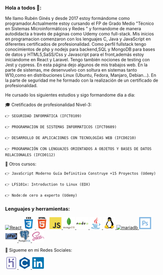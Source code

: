 ### Hola a todos 👋:
Me llamo Rubén Ginés y desde 2017 estoy formándome como programador.Actualmente estoy cursando el FP de Grado Medio "Técnico en Sistemas Microinformáticos y Redes " y formandome de manera autodidacta a través de páginas como Udemy como full-stack. Mis inicios en programacion comenzaron con los lenguajes C, Java y JavaScript en diferentes certificados de profesionalidad. Como perfil fullstack tengo conocimientos de php y nodejs para backend,SQL y MongoDB para bases de datos y HTML5,SaSS/Css y Javascript para el front,además estoy iniciandome en React y Laravel. Tengo también nociones de testing con Jest y cypress. En esta página dejo algunos de mis trabajos web. En la parte de sistemas, me desenvuelvo con soltura en sistemas tanto W10,como en distribuciones Linux (Ubuntu, Fedora, Manjaro, Debian…). En la parte de seguridad me he formado con la realización de un certificado de profesionalidad.

He cursado los siguientes estudios y sigo formandome dia a dia:

🎓 Cretificados de profesionalidad Nivel-3:

    👉 SEGURIDAD INFORMÁTICA (IFCT0109) 

    👉 PROGRAMACION DE SISTEMAS INFORMATICOS (IFCT0609)

    👉 DESARROLLO DE APLICACIONES CON TECNOLOGÍAS WEB (IFCD0210)
 
    👉 PROGRAMACIÓN CON LENGUAJES ORIENTADOS A OBJETOS Y BASES DE DATOS RELACIONALES (IFCD0112)


📓 Otros cursos:

    👉 JavaScript Moderno Guía Definitiva Construye +15 Proyectos (Udemy)
  
    👉 LFS101x: Introduction to Linux (EDX)
  
    👉 Node:de cero a experto (Udemy)
  
<h3 align="left">Lenguajes y herramientas:</h3>
<p align="left"> <a href="#" target="_blank"> <img src="https://es.wikipedia.org/wiki/React" alt="React" width="40" height="40"/> </a> <a href="https://www.w3schools.com/css/" target="_blank"> <img src="https://raw.githubusercontent.com/devicons/devicon/master/icons/css3/css3-original-wordmark.svg" alt="css3" width="40" height="40"/> </a>  <img src="https://raw.githubusercontent.com/devicons/devicon/master/icons/html5/html5-original-wordmark.svg" alt="html5" width="40" height="40"/> </a> <a href="https://developer.mozilla.org/en-US/docs/Web/JavaScript" target="_blank"> <img src="https://raw.githubusercontent.com/devicons/devicon/master/icons/javascript/javascript-original.svg" alt="javascript" width="40" height="40"/> </a> <a href="https://www.mongodb.com/" target="_blank"> <img src="https://raw.githubusercontent.com/devicons/devicon/master/icons/mongodb/mongodb-original-wordmark.svg" alt="mongodb" width="40" height="40"/> </a> <a href="https://nodejs.org" target="_blank"> <img src="https://raw.githubusercontent.com/devicons/devicon/master/icons/nodejs/nodejs-original-wordmark.svg" alt="nodejs" width="40" height="40"/> </a> <a href="https://www.java.com" target="_blank"> <img src="https://raw.githubusercontent.com/devicons/devicon/master/icons/java/java-original.svg" alt="java" width="40" height="40"/> </a> <a href="https://www.linux.org/" target="_blank"> <img src="https://raw.githubusercontent.com/devicons/devicon/master/icons/linux/linux-original.svg" alt="linux" width="40" height="40"/> </a> <a href="https://mariadb.org/" target="_blank"> <img src="https://www.vectorlogo.zone/logos/mariadb/mariadb-icon.svg" alt="mariadb" width="40" height="40"/> </a> <a href="https://www.photoshop.com/en" target="_blank"> <img src="https://raw.githubusercontent.com/devicons/devicon/master/icons/photoshop/photoshop-line.svg" alt="photoshop" width="40" height="40"/> </a> <a href="https://www.php.net" target="_blank"> <img src="https://raw.githubusercontent.com/devicons/devicon/master/icons/php/php-original.svg" alt="php" width="40" height="40"/> </a> <a href="https://www.postgresql.org" target="_blank"> <img src="https://raw.githubusercontent.com/devicons/devicon/master/icons/postgresql/postgresql-original-wordmark.svg" alt="postgresql" width="40" height="40"/> </a> <a href="https://sass-lang.com" target="_blank"> <img src="https://raw.githubusercontent.com/devicons/devicon/master/icons/sass/sass-original.svg" alt="sass" width="40" height="40"/> </a> </p>

👥 Sigueme en mi Redes Sociales:
<div style="color:white">
<a href="https://portafolio-ruben-gines.herokuapp.com/" target="_blank"> <img src="https://github.com/devicons/devicon/blob/master/icons/heroku/heroku-original.svg" alt="codepen" width="40" height="40"/> </a>
<a href="https://codepen.io/Ruben_GFP" target="_blank"> <img src="https://github.com/devicons/devicon/blob/master/icons/c/c-plain.svg" alt="codepen" width="40" height="40"/> </a>
<a href="https://www.linkedin.com/in/ruben-gfp/" target="_blank"> <img src="https://github.com/devicons/devicon/blob/master/icons/linkedin/linkedin-original.svg" alt="linkedin" width="40" height="40"/></a></div>
 
